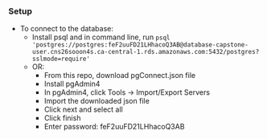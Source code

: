 ### Setup ###
- To connect to the database:
  - Install psql and in command line, run `psql 'postgres://postgres:feF2uuFD21LHhacoQ3AB@database-capstone-user.cns26sooon4s.ca-central-1.rds.amazonaws.com:5432/postgres?sslmode=require'`
  - OR:
    - From this repo, download pgConnect.json file
    - Install pgAdmin4
    - In pgAdmin4, click Tools -> Import/Export Servers
    - Import the downloaded json file
    - Click next and select all
    - Click finish
    - Enter password: feF2uuFD21LHhacoQ3AB
